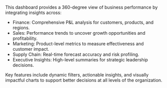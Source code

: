 This dashboard provides a 360-degree view of business performance by integrating insights across:
* Finance: Comprehensive P&L analysis for customers, products, and regions.
* Sales: Performance trends to uncover growth opportunities and profitability.
* Marketing: Product-level metrics to measure effectiveness and customer impact.
* Supply Chain: Real-time forecast accuracy and risk profiling.
* Executive Insights: High-level summaries for strategic leadership decisions.

Key features include dynamic filters, actionable insights, and visually impactful charts to support better decisions at all levels of the organization.



